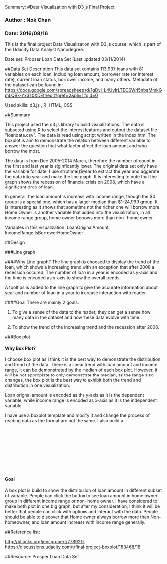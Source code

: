 Summary:
#Data Visualization with D3.js Final Project

### Author : Nok Chan
### Date: 2016/08/16

This is the final project Data Visualization with D3.js course, which is part of the Udacity Data Analyst Nanodegree.

Date set: Propser Loan Data Set (Last updated 03/11/2014)

##Data Set Description 
This data set contains 113,937 loans with 81 variables on each loan, including loan amount, borrower rate (or interest rate), current loan status, borrower income, and many others.
Metadata of the dataset can be found in: 
https://docs.google.com/spreadsheets/d/1gDyi_L4UvIrLTEC6Wri5nbaMmkGmLQBk-Yx3z0XDEtI/edit?pref=2&pli=1#gid=0

Used skills: d3.js , R ,HTML, CSS

##Summary

This project used the d3.js library to build visualizations. The data is subseted using R to select the interest features and output the dataset file "loandata.csv". The data is read using script written in the index.html 
The boxplot is aim to demonstrate the relation between different variable to answer the question that what factor affect the loan amount and who borrow the most.

The data is from Dec 2005-2014 March, therefore the number of count in the first and last year is siginficantly lower.  The original data set only have the variable for date, I use strptime()$year to extract the year and aggerate the data into year and make the line graph. It is interesting to note that the graph shows the recession of financial crisis on 2008, which have a significant drop of loan.

In general, the loan amount is increase with income range, though the $0 group is a special one, which has a larger median than $1-24,999 group. It is interesting as it shows that sometime not the richer one will borrow more.
Home Owner is another variable that added into the visualization, in all income range group, home owner borrows more than non- home owner.

Variables in this visualization: LoanOriginalAmount, IncomeRange,IsBorrowerHomeOwner

##Design

###Line graph

####Why Line graph?
The line graph is choosed to display the trend of the loan, which shows a increasing trend with an exception that after 2008 a recession occured. The number of loan in a year is encoded as y-axis and the time is encoded as x-axis to show the overall trends.

A tooltips is added to the line graph to give the accurate information about year and number of loan in a year to increase interaction with reader.

####Goal
There are mainly 2 goals:
1. To give a sense of the data to the reader, they can get a sense how many data in the dataset and how these data evolve with time.

2. To show the trend of the increasing trend and the recession after 2008.

###Box plot

#### Why Box Plot?

I choose box plot as I think it is the best way to demonstrate the distribution and trend of the data. There is a linear trend with loan amount and income range, it can be demonstrated by the median of each box plot. However, it will be not appropiate to only demonstrate the median, as the range also changes, the box plot is the best way to exhibit both the trend and distribution in one visualization.

Loan orignal amount is encoded as the y-axis as it is the dependent variable, while income range is encoded as x-axis as it is the independent variable.

I have use a boxplot template and modify it and change the process of reading data as the format are not the same. I also build a <svg> element at first such that everytime you click the button, it will remove the child element and build the new graph. In this way, the structure of the html will be stable, and the words originally below the graph will not change their position. Originally I delete the whole element and build up a new graph, it will make the words under the graph move after clicked.

#### Goal
A box plot is build to show the distribution of loan amount in different subset of variable. People can click the button to see loan amount in home owner group in different income range or non- home owner. I have considered to make both plot in one big graph, but after my consideration, I think it will be better that people can click with options and interact with the data. People should be able to discover that Home owner always borrow more than Non-homeowner, and loan amount increase with income range generally.






##Reference list:

http://bl.ocks.org/jensgrubert/7789216
https://discussions.udacity.com/t/final-project-boxplot/183468/18

##Resource:
Prosper Loan Data Set